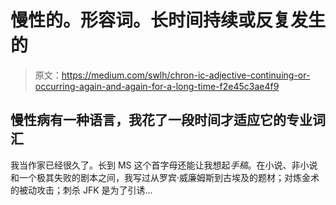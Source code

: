 # 慢性的。形容词。长时间持续或反复发生的

> 原文：<https://medium.com/swlh/chron-ic-adjective-continuing-or-occurring-again-and-again-for-a-long-time-f2e45c3ae4f9>

## 慢性病有一种语言，我花了一段时间才适应它的专业词汇

我当作家已经很久了。长到 MS 这个首字母还能让我想起*手稿*。在小说、非小说和一个极其失败的剧本之间，我写过从罗宾·威廉姆斯到古埃及的题材；对炼金术的被动攻击；刺杀 JFK 是为了引诱…